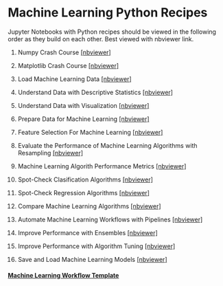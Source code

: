 # Machine Learning Python Recipes

Jupyter Notebooks with Python recipes should be viewed in the following order as they build on each other. Best viewed with nbviewer link.

1. Numpy Crash Course [[nbviewer]](http://nbviewer.jupyter.org/github/danagerous/machine-learning/blob/master/notebooks/code/Numpy-Crash-Course.ipynb)

2. Matplotlib Crash Course [[nbviewer]](http://nbviewer.jupyter.org/github/danagerous/machine-learning/blob/master/notebooks/code/Matplotlib-Crash-Course.ipynb)

3. Load Machine Learning Data [[nbviewer]](http://nbviewer.jupyter.org/github/danagerous/machine-learning/blob/master/notebooks/code/Load-Machine-Learning-Data.ipynb)

4. Understand Data with Descriptive Statistics [[nbviewer]](http://nbviewer.jupyter.org/github/danagerous/machine-learning/blob/master/notebooks/code/Understand-Data-With-Descriptive-Statistic.ipynb)

5. Understand Data with Visualization [[nbviewer]](http://nbviewer.jupyter.org/github/danagerous/machine-learning/blob/master/notebooks/code/Understand-Data-With-Visualization.ipynb)

6. Prepare Data for Machine Learning [[nbviewer]](http://nbviewer.jupyter.org/github/danagerous/machine-learning/blob/master/notebooks/code/Prepare-Data-For-Machine-Learning.ipynb)

7. Feature Selection For Machine Learning [[nbviewer]](http://nbviewer.jupyter.org/github/danagerous/machine-learning/blob/master/notebooks/code/Feature-Selection-For-Machine-Learning.ipynb)

8. Evaluate the Performance of Machine Learning Algorithms with Resampling [[nbviewer]](http://nbviewer.jupyter.org/github/danagerous/machine-learning/blob/master/notebooks/code/Evaluate-the-Performance-of-Machine-Learning-Algorithms-with-Resampling.ipynb)

9. Machine Learning Algorith Performance Metrics [[nbviewer]](http://nbviewer.jupyter.org/github/danagerous/machine-learning/blob/master/notebooks/code/Machine-Learning-Algorithm-Performance-Metrics.ipynb)

10. Spot-Check Clasification Algorithms [[nbviewer]](http://nbviewer.jupyter.org/github/danagerous/machine-learning/blob/master/notebooks/code/Spot-Check-Classification-Algorithms.ipynb)

11. Spot-Check Regression Algorithms [[nbviewer]](http://nbviewer.jupyter.org/github/danagerous/machine-learning/blob/master/notebooks/code/Spot-Check-Regression-Algorithms.ipynb)

12. Compare Machine Learning Algorithms [[nbviewer]](http://nbviewer.jupyter.org/github/danagerous/machine-learning/blob/master/notebooks/code/Compare-Machine-Learning-Algorithms.ipynb)

13. Automate Machine Learning Workflows with Pipelines [[nbviewer]](http://nbviewer.jupyter.org/github/danagerous/machine-learning/blob/master/notebooks/code/Automate-Machine-Learning-Workflows-with-Pipelines.ipynb)

14. Improve Performance with Ensembles [[nbviewer]](http://nbviewer.jupyter.org/github/danagerous/machine-learning/blob/master/notebooks/code/Improve-Performance-with-Ensembles.ipynb)

15. Improve Performance with Algorithm Tuning [[nbviewer]](http://nbviewer.jupyter.org/github/danagerous/machine-learning/blob/master/notebooks/code/Improve-Performance-with-Algorithm-Tuning.ipynb)

16. Save and Load Machine Learning Models [[nbviewer]](http://nbviewer.jupyter.org/github/danagerous/machine-learning/blob/master/notebooks/code/Save-and-Load-Machine-Learning-Models.ipynb)

#### [Machine Learning Workflow Template](https://gist.github.com/danagerous/7cd83c95b5b1ad1408a67a0c71bcae9d)
